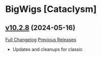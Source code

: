 # BigWigs [Cataclysm]

## [v10.2.8](https://github.com/BigWigsMods/BigWigs_Cataclysm/tree/v10.2.8) (2024-05-16)
[Full Changelog](https://github.com/BigWigsMods/BigWigs_Cataclysm/compare/v10.2.7...v10.2.8) [Previous Releases](https://github.com/BigWigsMods/BigWigs_Cataclysm/releases)

- Updates and cleanups for classic  
